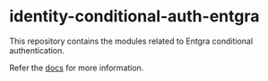 # identity-conditional-auth-entgra
This repository contains the modules related to Entgra conditional authentication.

Refer the [docs](docs/README.md) for more information.  
